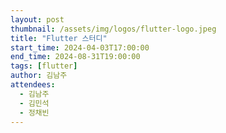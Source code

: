 ```yaml
---
layout: post
thumbnail: /assets/img/logos/flutter-logo.jpeg
title: "Flutter 스터디"
start_time: 2024-04-03T17:00:00
end_time: 2024-08-31T19:00:00
tags: [flutter]
author: 김남주
attendees:
  - 김남주
  - 김민석
  - 정채빈
---
```

